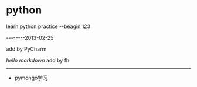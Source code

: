 python
======

learn python practice 
--beagin
123


--------2013-02-25


add by PyCharm

*hello markdown*
add by fh

--------

* pymongo学习